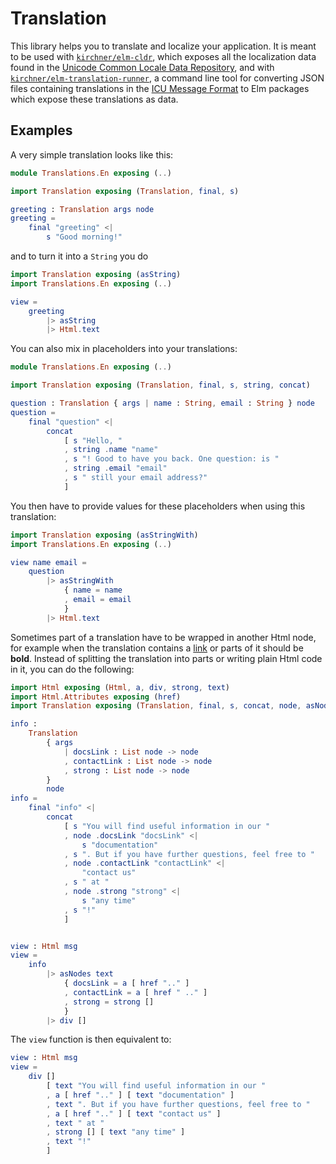 # Translation

This library helps you to translate and localize your application. It is meant
to be used with [`kirchner/elm-cldr`](https://github.com/kirchner/elm-cldr),
which exposes all the localization data found in the [Unicode Common Locale
Data Repository](http://cldr.unicode.org), and with
[`kirchner/elm-translation-runner`](https://github.com/kirchner/elm-translation-runner),
a command line tool for converting JSON files containing translations in the
[ICU Message
Format](http://icu-project.org/apiref/icu4j/com/ibm/icu/text/MessageFormat.html)
to Elm packages which expose these translations as data.

## Examples

A very simple translation looks like this:

```elm
module Translations.En exposing (..)

import Translation exposing (Translation, final, s)

greeting : Translation args node
greeting =
    final "greeting" <|
        s "Good morning!"
```

and to turn it into a `String` you do

```elm
import Translation exposing (asString)
import Translations.En exposing (..)

view =
    greeting
        |> asString
        |> Html.text
```

You can also mix in placeholders into your translations:

```elm
module Translations.En exposing (..)

import Translation exposing (Translation, final, s, string, concat)

question : Translation { args | name : String, email : String } node
question =
    final "question" <|
        concat
            [ s "Hello, "
            , string .name "name"
            , s "! Good to have you back. One question: is "
            , string .email "email"
            , s " still your email address?"
            ]
```

You then have to provide values for these placeholders when using this
translation:

```elm
import Translation exposing (asStringWith)
import Translations.En exposing (..)

view name email =
    question
        |> asStringWith
            { name = name
            , email = email
            }
        |> Html.text
```

Sometimes part of a translation have to be wrapped in another Html node,
for example when the translation contains
a [link](http://www.sometimesredsometimesblue.com/) or parts of it
should be **bold**. Instead of splitting the translation into parts or
writing plain Html code in it, you can do the following:

```elm
import Html exposing (Html, a, div, strong, text)
import Html.Attributes exposing (href)
import Translation exposing (Translation, final, s, concat, node, asNodes)

info :
    Translation
        { args
            | docsLink : List node -> node
            , contactLink : List node -> node
            , strong : List node -> node
        }
        node
info =
    final "info" <|
        concat
            [ s "You will find useful information in our "
            , node .docsLink "docsLink" <|
                s "documentation"
            , s ". But if you have further questions, feel free to "
            , node .contactLink "contactLink" <|
                "contact us"
            , s " at "
            , node .strong "strong" <|
                s "any time"
            , s "!"
            ]


view : Html msg
view =
    info
        |> asNodes text
            { docsLink = a [ href ".." ]
            , contactLink = a [ href " .." ]
            , strong = strong []
            }
        |> div []
```

The `view` function is then equivalent to:

```elm
view : Html msg
view =
    div []
        [ text "You will find useful information in our "
        , a [ href ".." ] [ text "documentation" ]
        , text ". But if you have further questions, feel free to "
        , a [ href ".." ] [ text "contact us" ]
        , text " at "
        , strong [] [ text "any time" ]
        , text "!"
        ]
```
